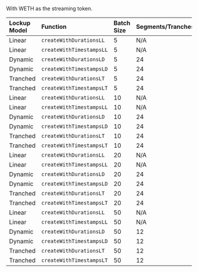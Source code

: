 With WETH as the streaming token.

| Lockup Model | Function                 | Batch Size | Segments/Tranches | Gas Usage  |
| :----------- | :----------------------- | :--------- | :---------------- | :--------- |
| Linear       | `createWithDurationsLL`  | 5          | N/A               | 932,214    |
| Linear       | `createWithTimestampsLL` | 5          | N/A               | 881,168    |
| Dynamic      | `createWithDurationsLD`  | 5          | 24                | 4,123,784  |
| Dynamic      | `createWithTimestampsLD` | 5          | 24                | 3,889,173  |
| Tranched     | `createWithDurationsLT`  | 5          | 24                | 4,000,267  |
| Tranched     | `createWithTimestampsLT` | 5          | 24                | 3,812,529  |
| Linear       | `createWithDurationsLL`  | 10         | N/A               | 1,717,160  |
| Linear       | `createWithTimestampsLL` | 10         | N/A               | 1,711,202  |
| Dynamic      | `createWithDurationsLD`  | 10         | 24                | 8,202,650  |
| Dynamic      | `createWithTimestampsLD` | 10         | 24                | 7,728,482  |
| Tranched     | `createWithDurationsLT`  | 10         | 24                | 7,947,522  |
| Tranched     | `createWithTimestampsLT` | 10         | 24                | 7,575,444  |
| Linear       | `createWithDurationsLL`  | 20         | N/A               | 3,384,943  |
| Linear       | `createWithTimestampsLL` | 20         | N/A               | 3,373,595  |
| Dynamic      | `createWithDurationsLD`  | 20         | 24                | 16,376,109 |
| Dynamic      | `createWithTimestampsLD` | 20         | 24                | 15,410,578 |
| Tranched     | `createWithDurationsLT`  | 20         | 24                | 15,839,644 |
| Tranched     | `createWithTimestampsLT` | 20         | 24                | 15,104,597 |
| Linear       | `createWithDurationsLL`  | 50         | N/A               | 8,396,459  |
| Linear       | `createWithTimestampsLL` | 50         | N/A               | 8,371,701  |
| Dynamic      | `createWithDurationsLD`  | 50         | 12                | 24,139,520 |
| Dynamic      | `createWithTimestampsLD` | 50         | 12                | 22,889,479 |
| Tranched     | `createWithDurationsLT`  | 50         | 12                | 23,412,922 |
| Tranched     | `createWithTimestampsLT` | 50         | 12                | 22,517,108 |
